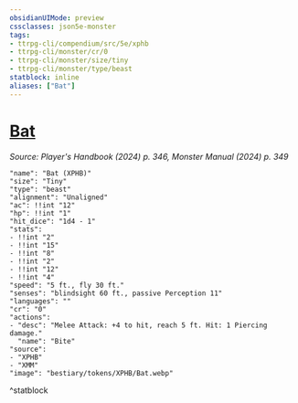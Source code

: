 ```yaml
---
obsidianUIMode: preview
cssclasses: json5e-monster
tags:
- ttrpg-cli/compendium/src/5e/xphb
- ttrpg-cli/monster/cr/0
- ttrpg-cli/monster/size/tiny
- ttrpg-cli/monster/type/beast
statblock: inline
aliases: ["Bat"]
---
```

# [Bat](3-Compendium\CLI\bestiary\beast/bat-xphb.md)
*Source: Player's Handbook (2024) p. 346, Monster Manual (2024) p. 349*  

```statblock
"name": "Bat (XPHB)"
"size": "Tiny"
"type": "beast"
"alignment": "Unaligned"
"ac": !!int "12"
"hp": !!int "1"
"hit_dice": "1d4 - 1"
"stats":
- !!int "2"
- !!int "15"
- !!int "8"
- !!int "2"
- !!int "12"
- !!int "4"
"speed": "5 ft., fly 30 ft."
"senses": "blindsight 60 ft., passive Perception 11"
"languages": ""
"cr": "0"
"actions":
- "desc": "Melee Attack: +4 to hit, reach 5 ft. Hit: 1 Piercing damage."
  "name": "Bite"
"source":
- "XPHB"
- "XMM"
"image": "bestiary/tokens/XPHB/Bat.webp"
```
^statblock